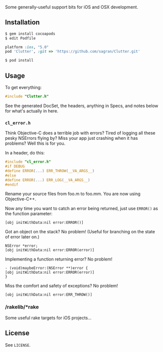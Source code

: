 Some generally-useful support bits for iOS and OSX development.

## Installation

``` sh
$ gem install cocoapods
$ edit Podfile
```

``` ruby
platform :ios, "5.0"
pod 'Clutter', :git => 'https://github.com/sagran/Clutter.git'
```


``` sh
$ pod install
```

## Usage
To get everything:

``` c
#include "Clutter.h"
```

See the generated DocSet, the headers, anything in Specs, and notes below for what's actually in here.

### `cl_error.h`
Think Objective-C does a terrible job with errors?  Tired of logging all these pesky NSErrors flying by? Miss your app
just crashing when it has problems? Well this is for you.

In a header, do this:

``` c
#include "cl_error.h"
#if DEBUG
#define ERROR(...) ERR_THROW(__VA_ARGS__)
#else
#define ERROR(...) ERR_LOG(__VA_ARGS__)
#endif
```

Rename your source files from foo.m to foo.mm.  You are now using Objective-C++.

Now any time you want to catch an error being returned, just use `ERROR()` as the function parameter:

``` objc
[obj initWithData:nil error:ERROR()]
```

Got an object on the stack? No problem! (Useful for branching on the state of error later on.)

``` objc
NSError *error;
[obj initWithData:nil error:ERROR(error)]
```

Implementing a function returning error? No problem!

``` objc
- (void)maybeError:(NSError **)error {
[obj initWithData:nil error:ERROR(error)]
}
```

Miss the comfort and safety of exceptions? No problem!

``` objc
[obj initWithData:nil error:ERR_THROW()]
```

### /rakelib/\*rake
Some useful rake targets for iOS projects...

## License
See `LICENSE`.


